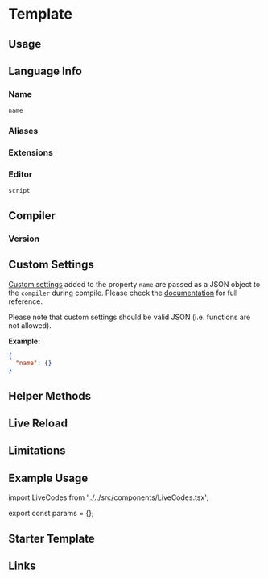 # Template

## Usage

## Language Info

### Name

`name`

### Aliases

### Extensions

### Editor

`script`

## Compiler

### Version

## Custom Settings

[Custom settings](../advanced/custom-settings.md) added to the property `name` are passed as a JSON object to the `compiler` during compile. Please check the [documentation](#) for full reference.

Please note that custom settings should be valid JSON (i.e. functions are not allowed).

**Example:**

```json
{
  "name": {}
}
```

## Helper Methods

## Live Reload

## Limitations

## Example Usage

import LiveCodes from '../../src/components/LiveCodes.tsx';

export const params = {};

<LiveCodes params={params}></LiveCodes>

## Starter Template

## Links
